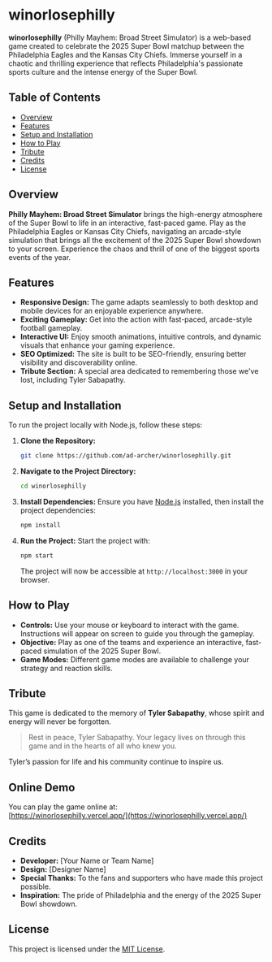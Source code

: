 
# winorlosephilly

**winorlosephilly** (Philly Mayhem: Broad Street Simulator) is a web-based game created to celebrate the 2025 Super Bowl matchup between the Philadelphia Eagles and the Kansas City Chiefs. Immerse yourself in a chaotic and thrilling experience that reflects Philadelphia's passionate sports culture and the intense energy of the Super Bowl.

## Table of Contents
- [Overview](#overview)
- [Features](#features)
- [Setup and Installation](#setup-and-installation)
- [How to Play](#how-to-play)
- [Tribute](#tribute)
- [Credits](#credits)
- [License](#license)

## Overview

**Philly Mayhem: Broad Street Simulator** brings the high-energy atmosphere of the Super Bowl to life in an interactive, fast-paced game. Play as the Philadelphia Eagles or Kansas City Chiefs, navigating an arcade-style simulation that brings all the excitement of the 2025 Super Bowl showdown to your screen. Experience the chaos and thrill of one of the biggest sports events of the year.

## Features

- **Responsive Design:** The game adapts seamlessly to both desktop and mobile devices for an enjoyable experience anywhere.
- **Exciting Gameplay:** Get into the action with fast-paced, arcade-style football gameplay.
- **Interactive UI:** Enjoy smooth animations, intuitive controls, and dynamic visuals that enhance your gaming experience.
- **SEO Optimized:** The site is built to be SEO-friendly, ensuring better visibility and discoverability online.
- **Tribute Section:** A special area dedicated to remembering those we've lost, including Tyler Sabapathy.

## Setup and Installation

To run the project locally with Node.js, follow these steps:

1. **Clone the Repository:**
   ```bash
   git clone https://github.com/ad-archer/winorlosephilly.git
   ```
2. **Navigate to the Project Directory:**
   ```bash
   cd winorlosephilly
   ```
3. **Install Dependencies:**
   Ensure you have [Node.js](https://nodejs.org/) installed, then install the project dependencies:
   ```bash
   npm install
   ```
4. **Run the Project:**
   Start the project with:
   ```bash
   npm start
   ```
   The project will now be accessible at `http://localhost:3000` in your browser.

## How to Play

- **Controls:** Use your mouse or keyboard to interact with the game. Instructions will appear on screen to guide you through the gameplay.
- **Objective:** Play as one of the teams and experience an interactive, fast-paced simulation of the 2025 Super Bowl.
- **Game Modes:** Different game modes are available to challenge your strategy and reaction skills.

## Tribute

This game is dedicated to the memory of **Tyler Sabapathy**, whose spirit and energy will never be forgotten.  
> Rest in peace, Tyler Sabapathy. Your legacy lives on through this game and in the hearts of all who knew you.

Tyler’s passion for life and his community continue to inspire us.

## Online Demo

You can play the game online at:  
[https://winorlosephilly.vercel.app/](https://winorlosephilly.vercel.app/)

## Credits

- **Developer:** [Your Name or Team Name]
- **Design:** [Designer Name]
- **Special Thanks:** To the fans and supporters who have made this project possible.
- **Inspiration:** The pride of Philadelphia and the energy of the 2025 Super Bowl showdown.

## License

This project is licensed under the [MIT License](LICENSE).

